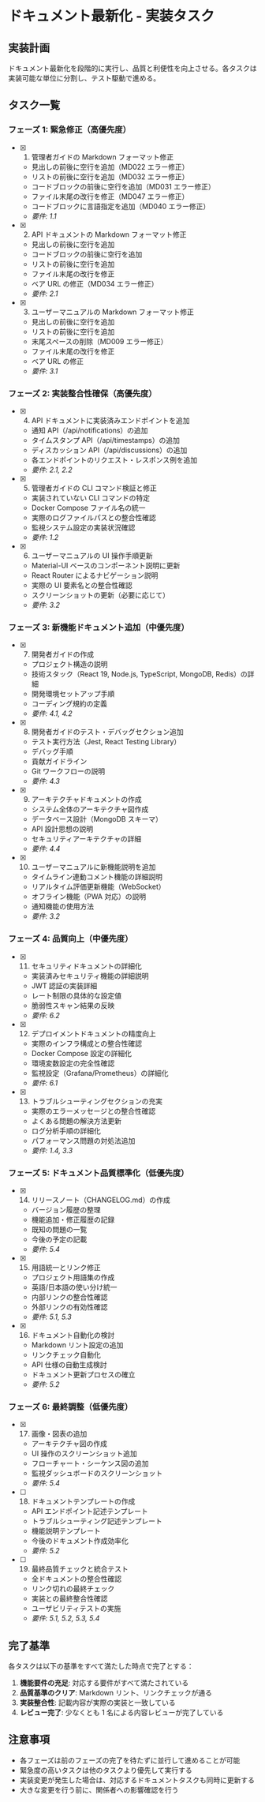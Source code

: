 # ドキュメント最新化 - 実装タスク

## 実装計画

ドキュメント最新化を段階的に実行し、品質と利便性を向上させる。各タスクは実装可能な単位に分割し、テスト駆動で進める。

## タスク一覧

### フェーズ 1: 緊急修正（高優先度）

- [x] 1. 管理者ガイドの Markdown フォーマット修正

  - 見出しの前後に空行を追加（MD022 エラー修正）
  - リストの前後に空行を追加（MD032 エラー修正）
  - コードブロックの前後に空行を追加（MD031 エラー修正）
  - ファイル末尾の改行を修正（MD047 エラー修正）
  - コードブロックに言語指定を追加（MD040 エラー修正）
  - _要件: 1.1_

- [x] 2. API ドキュメントの Markdown フォーマット修正

  - 見出しの前後に空行を追加
  - コードブロックの前後に空行を追加
  - リストの前後に空行を追加
  - ファイル末尾の改行を修正
  - ベア URL の修正（MD034 エラー修正）
  - _要件: 2.1_

- [x] 3. ユーザーマニュアルの Markdown フォーマット修正
  - 見出しの前後に空行を追加
  - リストの前後に空行を追加
  - 末尾スペースの削除（MD009 エラー修正）
  - ファイル末尾の改行を修正
  - ベア URL の修正
  - _要件: 3.1_

### フェーズ 2: 実装整合性確保（高優先度）

- [x] 4. API ドキュメントに実装済みエンドポイントを追加

  - 通知 API（/api/notifications）の追加
  - タイムスタンプ API（/api/timestamps）の追加
  - ディスカッション API（/api/discussions）の追加
  - 各エンドポイントのリクエスト・レスポンス例を追加
  - _要件: 2.1, 2.2_

- [x] 5. 管理者ガイドの CLI コマンド検証と修正

  - 実装されていない CLI コマンドの特定
  - Docker Compose ファイル名の統一
  - 実際のログファイルパスとの整合性確認
  - 監視システム設定の実装状況確認
  - _要件: 1.2_

- [x] 6. ユーザーマニュアルの UI 操作手順更新
  - Material-UI ベースのコンポーネント説明に更新
  - React Router によるナビゲーション説明
  - 実際の UI 要素名との整合性確認
  - スクリーンショットの更新（必要に応じて）
  - _要件: 3.2_

### フェーズ 3: 新機能ドキュメント追加（中優先度）

- [x] 7. 開発者ガイドの作成

  - プロジェクト構造の説明
  - 技術スタック（React 19, Node.js, TypeScript, MongoDB, Redis）の詳細
  - 開発環境セットアップ手順
  - コーディング規約の定義
  - _要件: 4.1, 4.2_

- [x] 8. 開発者ガイドのテスト・デバッグセクション追加

  - テスト実行方法（Jest, React Testing Library）
  - デバッグ手順
  - 貢献ガイドライン
  - Git ワークフローの説明
  - _要件: 4.3_

- [x] 9. アーキテクチャドキュメントの作成

  - システム全体のアーキテクチャ図作成
  - データベース設計（MongoDB スキーマ）
  - API 設計思想の説明
  - セキュリティアーキテクチャの詳細
  - _要件: 4.4_

- [x] 10. ユーザーマニュアルに新機能説明を追加
  - タイムライン連動コメント機能の詳細説明
  - リアルタイム評価更新機能（WebSocket）
  - オフライン機能（PWA 対応）の説明
  - 通知機能の使用方法
  - _要件: 3.2_

### フェーズ 4: 品質向上（中優先度）

- [x] 11. セキュリティドキュメントの詳細化

  - 実装済みセキュリティ機能の詳細説明
  - JWT 認証の実装詳細
  - レート制限の具体的な設定値
  - 脆弱性スキャン結果の反映
  - _要件: 6.2_

- [x] 12. デプロイメントドキュメントの精度向上

  - 実際のインフラ構成との整合性確認
  - Docker Compose 設定の詳細化
  - 環境変数設定の完全性確認
  - 監視設定（Grafana/Prometheus）の詳細化
  - _要件: 6.1_

- [x] 13. トラブルシューティングセクションの充実
  - 実際のエラーメッセージとの整合性確認
  - よくある問題の解決方法更新
  - ログ分析手順の詳細化
  - パフォーマンス問題の対処法追加
  - _要件: 1.4, 3.3_

### フェーズ 5: ドキュメント品質標準化（低優先度）

- [x] 14. リリースノート（CHANGELOG.md）の作成

  - バージョン履歴の整理
  - 機能追加・修正履歴の記録
  - 既知の問題の一覧
  - 今後の予定の記載
  - _要件: 5.4_

- [x] 15. 用語統一とリンク修正

  - プロジェクト用語集の作成
  - 英語/日本語の使い分け統一
  - 内部リンクの整合性確認
  - 外部リンクの有効性確認
  - _要件: 5.1, 5.3_

- [x] 16. ドキュメント自動化の検討
  - Markdown リント設定の追加
  - リンクチェック自動化
  - API 仕様の自動生成検討
  - ドキュメント更新プロセスの確立
  - _要件: 5.2_

### フェーズ 6: 最終調整（低優先度）

- [x] 17. 画像・図表の追加

  - アーキテクチャ図の作成
  - UI 操作のスクリーンショット追加
  - フローチャート・シーケンス図の追加
  - 監視ダッシュボードのスクリーンショット
  - _要件: 5.4_

- [ ] 18. ドキュメントテンプレートの作成

  - API エンドポイント記述テンプレート
  - トラブルシューティング記述テンプレート
  - 機能説明テンプレート
  - 今後のドキュメント作成効率化
  - _要件: 5.2_

- [ ] 19. 最終品質チェックと統合テスト
  - 全ドキュメントの整合性確認
  - リンク切れの最終チェック
  - 実装との最終整合性確認
  - ユーザビリティテストの実施
  - _要件: 5.1, 5.2, 5.3, 5.4_

## 完了基準

各タスクは以下の基準をすべて満たした時点で完了とする：

1. **機能要件の充足**: 対応する要件がすべて満たされている
2. **品質基準のクリア**: Markdown リント、リンクチェックが通る
3. **実装整合性**: 記載内容が実際の実装と一致している
4. **レビュー完了**: 少なくとも 1 名による内容レビューが完了している

## 注意事項

- 各フェーズは前のフェーズの完了を待たずに並行して進めることが可能
- 緊急度の高いタスクは他のタスクより優先して実行する
- 実装変更が発生した場合は、対応するドキュメントタスクも同時に更新する
- 大きな変更を行う前に、関係者への影響確認を行う

